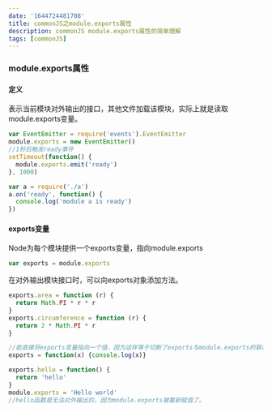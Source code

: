 ```yaml
---
date: '1644724481708'
title: commonJS之module.exports属性
description: commonJS module.exports属性的简单理解
tags: [commonJS]
---
```

### module.exports属性
#### 定义
表示当前模块对外输出的接口，其他文件加载该模块，实际上就是读取module.exports变量。
```javascript
var EventEmitter = require('events').EventEmitter
module.exports = new EventEmitter()
//1秒后触发ready事件
setTimeout(function() {
  module.exports.emit('ready')
}, 1000)
```
```javascript
var a = require('./a')
a.on('ready', function() {
  console.log('module a is ready')
})
```
#### exports变量
Node为每个模块提供一个exports变量，指向module.exports
```javascript
var exports = module.exports
```
在对外输出模块接口时，可以向exports对象添加方法。
```javascript
exports.area = function (r) {
  return Math.PI * r * r
}
exports.circumference = function (r) {
  return 2 * Math.PI * r
}

//能直接将exports变量指向一个值，因为这样等于切断了exports与module.exports的联系。
exports = function(x) {console.log(x)}
```
```javascript
exports.hello = function() {
  return 'hello'
}
module.exports = 'Hello world'
//hello函数是无法对外输出的，因为module.exports被重新赋值了。
```

